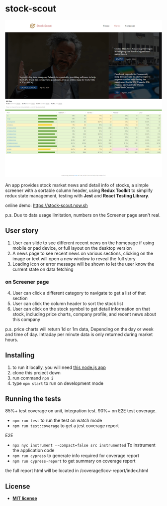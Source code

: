 # stock-scout

![screen shot on news page](./readme_photo.png 'screen shot on news page')
![screen shot on E2E coverage report](./E2E_coverage.png 'screen shot on E2E coverage report')

An app provides stock market news and detail info of stocks, a simple screener with a sortable column header, using **Redux Toolkit** to simplify redux state management, testing with **Jest** and **React Testing Library**.

online demo: https://stock-scout.now.sh

p.s. Due to data usage limitation, numbers on the Screener page aren't real.

## User story

1. User can slide to see different recent news on the homepage if using mobile or pad device, or full layout on the desktop version
2. A news page to see recent news on various sections, clicking on the image or text will open a new window to reveal the full story
3. Loading icon or error message will be shown to let the user know the current state on data fetching

### on Screener page

4. User can click a different category to navigate to get a list of that section
5. User can click the column header to sort the stock list
6. User can click on the stock symbol to get detail information on that stock, including price charts, company profile, and recent news about this company

p.s. price charts will return 1d or 1m data, Depending on the day or week and time of day. Intraday per minute data is only returned during market hours.

## Installing

1. to run it locally, you will need [this node.js app](https://github.com/thinkerelwin/stock-scout-backend)
2. clone this project down
3. run command `npm i`
4. type `npm start` to run on development mode

## Running the tests

85%+ test coverage on unit, integration test.
90%+ on E2E test coverage.

- `npm run test` to run the test on watch mode
- `npm run test:coverage` to get a jest coverage report

E2E

- `npx nyc instrument --compact=false src instrumented` To instrument the application code
- `npm run cypress` to generate info required for coverage report
- `npm run cypress-report` to get summary on coverage report

the full report html will be located in /coverage/Icov-report/index.html

## License

- **[MIT license](http://opensource.org/licenses/mit-license.php)**
